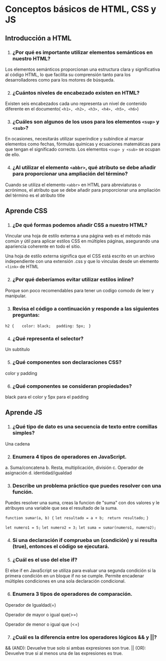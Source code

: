# Conceptos básicos de HTML, CSS y JS

## Introducción a HTML

1. ### ¿Por qué es importante utilizar elementos semánticos en nuestro HTML?

Los elementos semánticos proporcionan una estructura clara y significativa al código HTML, lo que facilita su comprensión tanto para los desarrolladores como para los motores de búsqueda.

2. ### ¿Cuántos niveles de encabezado existen en HTML?

Existen seis encabezados cada uno representa un nivel de contenido diferente en el documento( `<h1>, <h2>, <h3>, <h4>, <h5>, <h6>`)

3. ### ¿Cuáles son algunos de los usos para los elementos `<sup>` y `<sub>`?

En ocasiones, necesitarás utilizar superíndice y subíndice al marcar elementos como fechas, fórmulas químicas y ecuaciones matemáticas para que tengan el significado correcto. Los elementos `<sup> y <sub>` se ocupan de ello.

4. ### ¿Al utilizar el elemento `<abbr>`, qué atributo se debe añadir para proporcionar una ampliación del término?

Cuando se utiliza el elemento `<abbr>` en HTML para abreviaturas o acrónimos, el atributo que se debe añadir para proporcionar una ampliación del término es el atributo title

## Aprende CSS

1. ### ¿De qué formas podemos añadir CSS a nuestro HTML?

Vincular una hoja de estilo externa a una página web es el método más común y útil para aplicar estilos CSS en múltiples páginas, asegurando una apariencia coherente en todo el sitio.

Una hoja de estilo externa significa que el CSS está escrito en un archivo independiente con una extensión .css y que lo vinculas desde un elemento `<link>` de HTML

2. ### ¿Por qué deberíamos evitar utilizar estilos inline?

Porque son poco recomendables para tener un codigo comodo de leer y manipular.

3. ### Revisa el código a continuación y responde a las siguientes preguntas:

  ```h2 { ```
   ```  color: black;```
   ```  padding: 5px;```
   ```  } ```

4. ### ¿Qué representa el selector?

Un subtitulo

5. ### ¿Qué componentes son declaraciones CSS?

color y padding

6. ### ¿Qué componentes se consideran propiedades?

black para el color y 5px para el padding

## Aprende JS

1. ### ¿Qué tipo de dato es una secuencia de texto entre comillas simples?

Una cadena

2. ### Enumera 4 tipos de operadores en JavaScript.

a. Suma/concatena
b. Resta, multiplicación, división
c. Operador de asignación
d. identidad/igualdad


3. ### Describe un problema práctico que puedes resolver con una función.

Puedes resolver una suma, creas la funcion de "suma" con dos valores y le atribuyes una variable que sea el resultado de la suma.

```function sumar(a, b) {```
    ```let resultado = a + b; ```
    ```return resultado;```
```}```


```let numero1 = 5;```
```let numero2 = 3;```
```let suma = sumar(numero1, numero2);```

4. ### Si una declaración if comprueba un (condición) y si resulta (true), entonces el código se ejecutará.

5. ### ¿Cuál es el uso del else if?

El else if en JavaScript se utiliza para evaluar una segunda condición si la primera condición en un bloque if no se cumple. Permite encadenar múltiples condiciones en una sola declaración condicional.

6. ### Enumera 3 tipos de operadores de comparación.

Operador de Igualdad(=)

Operador de mayor o igual que(>=)

Operador de menor o igual que (<=)

7. ### ¿Cuál es la diferencia entre los operadores lógicos && y ||?

&& (AND): Devuelve true solo si ambas expresiones son true.
|| (OR): Devuelve true si al menos una de las expresiones es true.